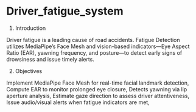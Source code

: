 # Driver_fatigue_system 
1. Introduction
   
Driver fatigue is a leading cause of road accidents. Fatigue Detection utilizes
MediaPipe’s Face Mesh and vision-based indicators—Eye Aspect Ratio (EAR), yawning
frequency, and posture—to detect early signs of drowsiness and issue timely alerts.

2. Objectives

  Implement MediaPipe Face Mesh for real-time facial landmark detection,
  Compute EAR to monitor prolonged eye closure,
  Detects yawning via lip aperture analysis,
  Estimate gaze direction to assess driver attentiveness,
  Issue audio/visual alerts when fatigue indicators are met,
